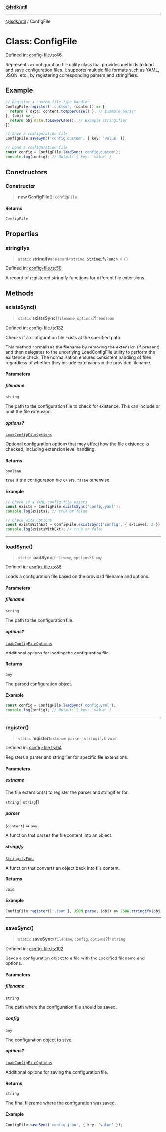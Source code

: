 [**@isdk/util**](../README.md)

***

[@isdk/util](../globals.md) / ConfigFile

# Class: ConfigFile

Defined in: [config-file.ts:46](https://github.com/isdk/util.js/blob/e52ad0627fc33dea09d8db6ef431d619770364c0/src/config-file.ts#L46)

Represents a configuration file utility class that provides methods to load and save configuration files.
It supports multiple file formats such as YAML, JSON, etc., by registering corresponding parsers and stringifiers.

## Example

```typescript
// Register a custom file type handler
ConfigFile.register('.custom', (content) => {
  return { data: content.toUpperCase() }; // Example parser
}, (obj) => {
  return obj.data.toLowerCase(); // Example stringifier
});

// Save a configuration file
ConfigFile.saveSync('config.custom', { key: 'value' });

// Load a configuration file
const config = ConfigFile.loadSync('config.custom');
console.log(config); // Output: { key: 'value' }
```

## Constructors

### Constructor

> **new ConfigFile**(): `ConfigFile`

#### Returns

`ConfigFile`

## Properties

### stringifys

> `static` **stringifys**: `Record`\<`string`, [`StringifyFunc`](../type-aliases/StringifyFunc.md)\> = `{}`

Defined in: [config-file.ts:50](https://github.com/isdk/util.js/blob/e52ad0627fc33dea09d8db6ef431d619770364c0/src/config-file.ts#L50)

A record of registered stringify functions for different file extensions.

## Methods

### existsSync()

> `static` **existsSync**(`filename`, `options`?): `boolean`

Defined in: [config-file.ts:132](https://github.com/isdk/util.js/blob/e52ad0627fc33dea09d8db6ef431d619770364c0/src/config-file.ts#L132)

Checks if a configuration file exists at the specified path.

This method normalizes the filename by removing the extension (if present) and then delegates
to the underlying LoadConfigFile utility to perform the existence check. The normalization
ensures consistent handling of files regardless of whether they include extensions in the
provided filename.

#### Parameters

##### filename

`string`

The path to the configuration file to check for existence.
                 This can include or omit the file extension.

##### options?

[`LoadConfigFileOptions`](../interfaces/LoadConfigFileOptions.md)

Optional configuration options that may affect how the file existence
                is checked, including extension level handling.

#### Returns

`boolean`

`true` if the configuration file exists, `false` otherwise.

#### Example

```typescript
// Check if a YAML config file exists
const exists = ConfigFile.existsSync('config.yaml');
console.log(exists); // true or false

// Check with options
const existsWithExt = ConfigFile.existsSync('config', { extLevel: 2 });
console.log(existsWithExt); // true or false
```

***

### loadSync()

> `static` **loadSync**(`filename`, `options`?): `any`

Defined in: [config-file.ts:85](https://github.com/isdk/util.js/blob/e52ad0627fc33dea09d8db6ef431d619770364c0/src/config-file.ts#L85)

Loads a configuration file based on the provided filename and options.

#### Parameters

##### filename

`string`

The path to the configuration file.

##### options?

[`LoadConfigFileOptions`](../interfaces/LoadConfigFileOptions.md)

Additional options for loading the configuration file.

#### Returns

`any`

The parsed configuration object.

#### Example

```typescript
const config = ConfigFile.loadSync('config.yaml');
console.log(config); // Output: { key: 'value' }
```

***

### register()

> `static` **register**(`extname`, `parser`, `stringify`): `void`

Defined in: [config-file.ts:64](https://github.com/isdk/util.js/blob/e52ad0627fc33dea09d8db6ef431d619770364c0/src/config-file.ts#L64)

Registers a parser and stringifier for specific file extensions.

#### Parameters

##### extname

The file extension(s) to register the parser and stringifier for.

`string` | `string`[]

##### parser

(`content`) => `any`

A function that parses the file content into an object.

##### stringify

[`StringifyFunc`](../type-aliases/StringifyFunc.md)

A function that converts an object back into file content.

#### Returns

`void`

#### Example

```typescript
ConfigFile.register(['.json'], JSON.parse, (obj) => JSON.stringify(obj, null, 2));
```

***

### saveSync()

> `static` **saveSync**(`filename`, `config`, `options`?): `string`

Defined in: [config-file.ts:102](https://github.com/isdk/util.js/blob/e52ad0627fc33dea09d8db6ef431d619770364c0/src/config-file.ts#L102)

Saves a configuration object to a file with the specified filename and options.

#### Parameters

##### filename

`string`

The path where the configuration file should be saved.

##### config

`any`

The configuration object to save.

##### options?

[`LoadConfigFileOptions`](../interfaces/LoadConfigFileOptions.md)

Additional options for saving the configuration file.

#### Returns

`string`

The final filename where the configuration was saved.

#### Example

```typescript
ConfigFile.saveSync('config.json', { key: 'value' });
```
